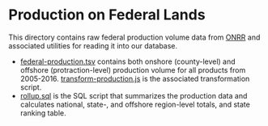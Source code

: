 # Production on Federal Lands
This directory contains raw federal production volume data from [ONRR] and
associated utilities for reading it into our database.

* [federal-production.tsv](federal-production.tsv) contains both onshore
  (county-level) and offshore (protraction-level) production volume for all
  products from 2005-2016.
  [transform-production.js](transform-production.js) is the
  associated transformation script.
* [rollup.sql](rollup.sql) is the SQL script that summarizes the
  production data and calculates national, state-, and offshore
  region-level totals, and state ranking table.

[ONRR]: http://onrr.gov/
